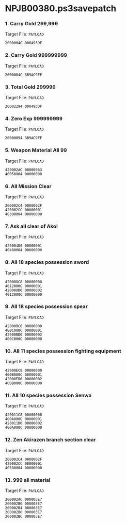 # NPJB00380.ps3savepatch

### 1. Carry Gold 299,999

Target File: `PAYLOAD`

```
2000004C 000493DF
```

### 2. Carry Gold 999999999

Target File: `PAYLOAD`

```
2000004C 3B9AC9FF
```

### 3. Total Gold 299999

Target File: `PAYLOAD`

```
20002294 000493DF
```

### 4. Zero Exp 999999999

Target File: `PAYLOAD`

```
20000054 3B9AC9FF
```

### 5. Weapon Material All 99

Target File: `PAYLOAD`

```
420002AC 00000063
40050004 00000000
```

### 6. All Mission Clear

Target File: `PAYLOAD`

```
200002C4 0000002F
420002CC 00000001
40300004 00000000
```

### 7. Ask all clear of Akol

Target File: `PAYLOAD`

```
420004D0 00000001
40480004 00000000
```

### 8. All 18 species possession sword

Target File: `PAYLOAD`

```
420008C8 00000000
4012000C 00000001
420008D0 00000002
4012000C 00000000
```

### 9. All 18 species possession spear

Target File: `PAYLOAD`

```
42000BC8 00000000
400C000C 00000001
42000BD0 00000002
400C000C 00000000
```

### 10. All 11 species possession fighting equipment

Target File: `PAYLOAD`

```
42000EC8 00000000
400B000C 00000001
42000ED0 00000002
400B000C 00000000
```

### 11. All 10 species possession Senwa

Target File: `PAYLOAD`

```
420011C8 00000000
400A000C 00000001
420011D0 00000002
400A000C 00000000
```

### 12. Zen Akirazen branch section clear

Target File: `PAYLOAD`

```
200002C4 0000002F
420002CC 00000001
40300004 00000000
```

### 13. 999 all material

Target File: `PAYLOAD`

```
200002AC 000003E7
200002B0 000003E7
200002B4 000003E7
200002B8 000003E7
200002BC 000003E7
```

